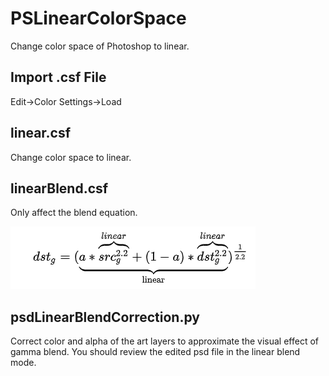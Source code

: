 # PSLinearColorSpace
Change color space of Photoshop to linear.

## Import .csf File
Edit->Color Settings->Load


## linear.csf
Change color space to linear.

## linearBlend.csf
Only affect the blend equation.

![](linearblend.png)


## psdLinearBlendCorrection.py
Correct color and alpha of the art layers to approximate the visual effect of gamma blend.
You should review the edited psd file in the linear blend mode.